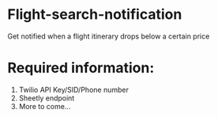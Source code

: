 # Flight-search-notification

Get notified when a flight itinerary drops below a certain price

# Required information:

1. Twilio API Key/SID/Phone number
2. Sheetly endpoint
3. More to come...
